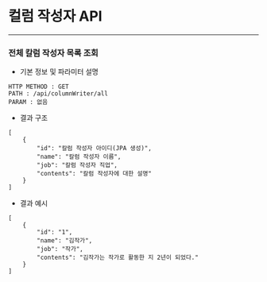 # 컬럼 작성자 API
___

### 전체 칼럼 작성자 목록 조회
* 기본 정보 및 파라미터 설명
```
HTTP METHOD : GET
PATH : /api/columnWriter/all
PARAM : 없음
```
* 결과 구조
```
[
    {
        "id": "칼럼 작성자 아이디(JPA 생성)",
        "name": "칼럼 작성자 이름",
        "job": "칼럼 작성자 직업",
        "contents": "칼럼 작성자에 대한 설명"
    }
]
```
* 결과 예시
```
[
    {
        "id": "1",
        "name": "김작가",
        "job": "작가",
        "contents": "김작가는 작가로 활동한 지 2년이 되었다."
    }
]
```